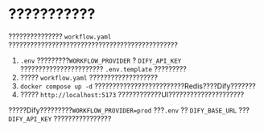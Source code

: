 # ???????????

??????????????? `workflow.yaml` ???????????????????????????????????????????????

1. `.env` ?????????`WORKFLOW_PROVIDER` ? `DIFY_API_KEY` ??????????????????????? `.env.template` ?????????
2. ????? `workflow.yaml` ???????????????????
3. `docker compose up -d` ?????????????????????????Redis????Dify???????
4. ????? `http://localhost:5173` ????????????UI?????????????????????

?????Dify?????????`WORKFLOW_PROVIDER=prod` ???`.env` ?? `DIFY_BASE_URL` ??? `DIFY_API_KEY` ????????????????
